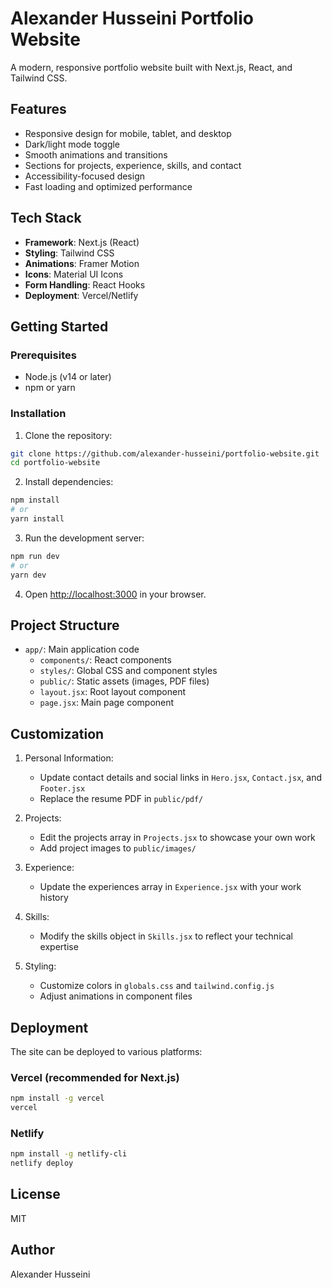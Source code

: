 # Alexander Husseini Portfolio Website

A modern, responsive portfolio website built with Next.js, React, and Tailwind CSS.

## Features

- Responsive design for mobile, tablet, and desktop
- Dark/light mode toggle
- Smooth animations and transitions
- Sections for projects, experience, skills, and contact
- Accessibility-focused design
- Fast loading and optimized performance

## Tech Stack

- **Framework**: Next.js (React)
- **Styling**: Tailwind CSS
- **Animations**: Framer Motion
- **Icons**: Material UI Icons
- **Form Handling**: React Hooks
- **Deployment**: Vercel/Netlify

## Getting Started

### Prerequisites

- Node.js (v14 or later)
- npm or yarn

### Installation

1. Clone the repository:
```bash
git clone https://github.com/alexander-husseini/portfolio-website.git
cd portfolio-website
```

2. Install dependencies:
```bash
npm install
# or
yarn install
```

3. Run the development server:
```bash
npm run dev
# or
yarn dev
```

4. Open [http://localhost:3000](http://localhost:3000) in your browser.

## Project Structure

- `app/`: Main application code
  - `components/`: React components
  - `styles/`: Global CSS and component styles
  - `public/`: Static assets (images, PDF files)
  - `layout.jsx`: Root layout component
  - `page.jsx`: Main page component

## Customization

1. Personal Information:
   - Update contact details and social links in `Hero.jsx`, `Contact.jsx`, and `Footer.jsx`
   - Replace the resume PDF in `public/pdf/`

2. Projects:
   - Edit the projects array in `Projects.jsx` to showcase your own work
   - Add project images to `public/images/`

3. Experience:
   - Update the experiences array in `Experience.jsx` with your work history

4. Skills:
   - Modify the skills object in `Skills.jsx` to reflect your technical expertise

5. Styling:
   - Customize colors in `globals.css` and `tailwind.config.js`
   - Adjust animations in component files

## Deployment

The site can be deployed to various platforms:

### Vercel (recommended for Next.js)

```bash
npm install -g vercel
vercel
```

### Netlify

```bash
npm install -g netlify-cli
netlify deploy
```

## License

MIT

## Author

Alexander Husseini 